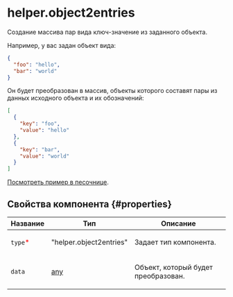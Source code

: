 # helper.object2entries

Создание массива пар вида ключ-значение из заданного объекта.

Например, у вас задан объект вида:

```json
{
  "foo": "hello",
  "bar": "world"
}
```

Он будет преобразован в массив, объекты которого составят пары из данных исходного объекта и их обозначений:

```json
[
  {
    "key": "foo",
    "value": "hello"
  },
  {
    "key": "bar",
    "value": "world"
  }
]
```

[Посмотреть пример в песочнице](https://clck.ru/QRgqs).

## Свойства компонента {#properties}

| Название                                 | Тип                                                                        | Описание                                   |
| ---------------------------------------- | -------------------------------------------------------------------------- | ------------------------------------------ |
| `type`<span style="color: red">\*</span> | "helper.object2entries"                                                    | <p>Задает тип компонента.</p>              |
| `data`                                   | <a class="xref popup-link" href="../concepts/types.dita#types/any">any</a> | <p>Объект, который будет преобразован.</p> |
